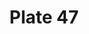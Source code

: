 ---
flag: 
order: '35'
pid: '47'
an: '6'
title: Plate 47
rev_year: 
_date: 3 Julliet 1798
caption: Voile à l'Iphigenie, mantelet blanc. sac à devise. Champs-Élysée
translation: Iphigenia veil, white mantle, money bag – Champs-Élysées
student: Sarah Bigler
keywords: sac à devise
column: 
flag_translation: 
permalink: /plates/47
layout: plate-page
---